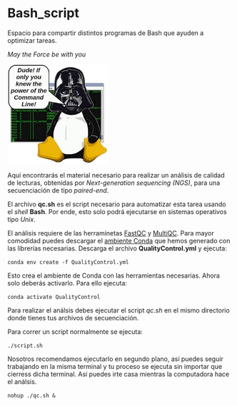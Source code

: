 # Bash_script
Espacio para compartir distintos programas de Bash que ayuden a optimizar tareas.

*May the Force be with you*

![May the Force be with you](linux_sw.jpg)


Aquí encontrarás el material necesario para realizar un análisis de calidad de lecturas, obtenidas por *Next-generation sequencing (NGS)*, para una secuenciación de tipo *paired-end*. 

El archivo **qc.sh** es el script necesario para automatizar esta tarea usando el *shell* **Bash**. Por ende, esto solo podrá ejecutarse en sistemas operativos tipo *Unix*.

El análisis requiere de las herraminetas [FastQC](https://www.bioinformatics.babraham.ac.uk/projects/fastqc/) y [MultiQC](https://seqera.io/multiqc/). Para mayor comodidad puedes descargar el [ambiente Conda](https://docs.conda.io/projects/conda/en/latest/user-guide/tasks/manage-environments.html) que hemos generado con las librerías necesarias. Descarga el archivo **QualityControl.yml** y ejecuta:

    conda env create -f QualityControl.yml

 Esto crea el ambiente de Conda con las herramientas necesarias. Ahora solo deberás activarlo. Para ello ejecuta:

    conda activate QualityControl

Para realizar el análsis debes ejecutar el script *qc.sh* en el mismo directorio donde tienes tus archivos de secuenciación.

Para correr un script normalmente se ejecuta:

    ./script.sh

Nosotros recomendamos ejecutarlo en segundo plano, así puedes seguir trabajando en la misma terminal y tu proceso se ejecuta sin importar que cierress dicha terminal. Así puedes irte casa mientras la computadora hace el análsis. 

    nohup ./qc.sh &

